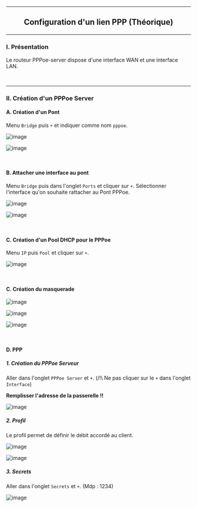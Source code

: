 ------------------------------------------------------------------------------------------------------------------------------------------------------------------------------------------------------
## <p align='center'> Configuration d'un lien PPP (Théorique) </p>
------------------------------------------------------------------------------------------------------------------------------------------------------------------------------------------------------
### I. Présentation
Le routeur PPPoe-server dispose d'une interface WAN et une interface LAN.

<br />

------------------------------------------------------------------------------------------------------------------------------------------------------------------------------------------------------
### II. Création d'un PPPoe Server
#### A. Création d'un Pont
Menu `Bridge` puis `+` et indiquer comme nom `pppoe`.

![image](https://github.com/user-attachments/assets/31dad8af-b358-4d5c-b45a-479801747716)

![image](https://github.com/user-attachments/assets/3f5c7369-84cc-4501-b623-db4014c66d43)

<br />

#### B. Attacher une interface au pont
Menu `Bridge` puis dans l'onglet `Ports` et cliquer sur `+`. Sélectionner l'interface qu'on souhaite rattacher au Pont PPPoe.

![image](https://github.com/user-attachments/assets/c8233f9a-668c-46b2-b520-0b51bc4675fd)

![image](https://github.com/user-attachments/assets/572b2511-efdb-4e86-a821-227ee40ca0d7)

<br />

#### C. Création d'un Pool DHCP pour le PPPoe
Menu `IP` puis `Pool` et cliquer sur `+`.

![image](https://github.com/user-attachments/assets/fbd80e5a-478d-4de0-b27a-34165d25bf5f)

<br />

#### C. Création du masquerade

![image](https://github.com/user-attachments/assets/0ba71af1-b28f-425c-9336-828afb158353)

![image](https://github.com/user-attachments/assets/067ba9f4-4e15-41ed-bba8-f12b0fdde608)

![image](https://github.com/user-attachments/assets/706b3891-921b-4e63-ada7-45bcee2d0880)

<br />

#### D. PPP
##### 1. Création du PPPoe Serveur
Aller dans l'onglet `PPPoe Server` et `+`. (/!\ Ne pas cliquer sur le `+` dans l'onglet `Interface`)

**Remplisser l'adresse de la passerelle !!**

![image](https://github.com/user-attachments/assets/2c989619-dca2-468e-82d9-545a7e179a40)

##### 2. Profil
Le profil permet de définir le débit accordé au client.

![image](https://github.com/user-attachments/assets/79d3f81b-d459-4ae3-92f3-4d251f713baf)

![image](https://github.com/user-attachments/assets/ffcf40c8-9f19-4423-a1ee-17f05a7ca7b6)

##### 3. Secrets
Aller dans l'onglet `Secrets` et `+`. (Mdp : 1234)

![image](https://github.com/user-attachments/assets/b974178f-e56c-48cd-afb5-66788e52c98f)


